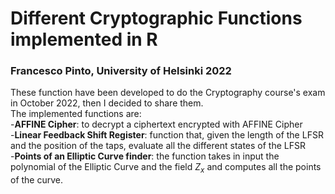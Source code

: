 # Different Cryptographic Functions implemented in R
### Francesco Pinto, University of Helsinki 2022

These function have been developed to do the Cryptography course's exam in October 2022, then I decided to share them. \
The implemented functions are: \
-**AFFINE Cipher**: to decrypt a ciphertext encrypted with AFFINE Cipher \
-**Linear Feedback Shift Register**: function that, given the length of the LFSR and the position of the taps, evaluate all the different states of the LFSR \
-**Points of an Elliptic Curve finder**: the function takes in input the polynomial of the Elliptic Curve and the field $Z_x$ and computes all the points of the curve.
